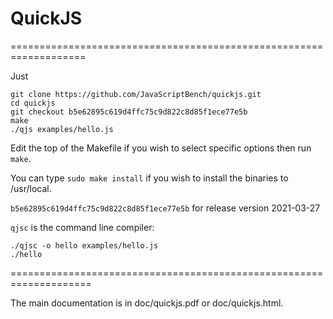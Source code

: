 # QuickJS

===================================================================

Just 
```
git clone https://github.com/JavaScriptBench/quickjs.git
cd quickjs
git checkout b5e62895c619d4ffc75c9d822c8d85f1ece77e5b
make
./qjs examples/hello.js
```
Edit the top of the Makefile if you wish to select specific options then run `make`.

You can type `sudo make install` if you wish to install the binaries to /usr/local.

`b5e62895c619d4ffc75c9d822c8d85f1ece77e5b` for release version 2021-03-27


`qjsc` is the command line compiler:
```
./qjsc -o hello examples/hello.js
./hello
```













====================================================================

The main documentation is in doc/quickjs.pdf or doc/quickjs.html.
